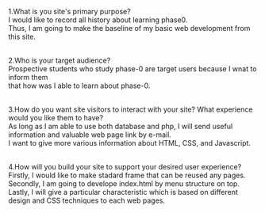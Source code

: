  1.What is you site's primary purpose?<br>
    I would like to record all history about learning phase0.<br>
    Thus, I am going to make the baseline of my basic web development from this site.<br><br>

 2.Who is your target audience?<br>
    Prospective students who study phase-0 are target users because I wnat to inform them<br>
    that how was I able to learn about phase-0.<br><br>

 3.How do you want site visitors to interact with your site? What experience would you like them to have?<br>
    As long as I am able to use both database and php, I will send useful information and valuable web page link by e-mail.<br>
    I want to give more various information about HTML, CSS, and Javascript. <br><br>

 4.How will you build your site to support your desired user experience?<br>
    Firstly, I would like to make stadard frame that can be reused any pages.<br>
    Secondly, I am going to develope index.html by menu structure on top.<br>
    Lastly, I will give a particular characteristic which is based on different design and CSS techniques to each web pages.<br>